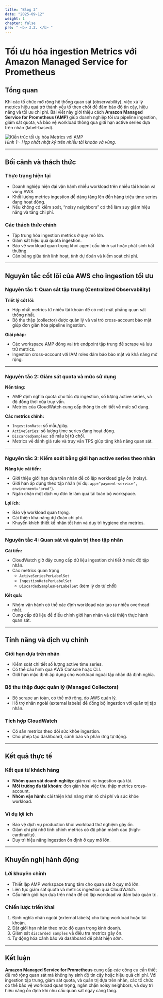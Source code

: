 ```yaml
---
title: "Blog 3"
date: "2025-09-12"
weight: 1
chapter: false
pre: " <b> 3.2. </b> "
---
```


# Tối ưu hóa ingestion Metrics với Amazon Managed Service for Prometheus

## Tổng quan

Khi các tổ chức mở rộng hệ thống quan sát (observability), việc xử lý metrics hiệu quả trở thành yếu tố then chốt để đảm bảo độ tin cậy, hiệu năng và tối ưu chi phí. Bài viết này giới thiệu cách **Amazon Managed Service for Prometheus (AMP)** giúp doanh nghiệp tối ưu pipeline ingestion, giám sát quota, và bảo vệ workload thông qua giới hạn active series dựa trên nhãn (label-based).

![Kiến trúc tối ưu hóa Metrics với AMP](/images/Blog3.png)  
_Hình 1:- Hợp nhất nhật ký trên nhiều tài khoản và vùng._

---

## Bối cảnh và thách thức

### Thực trạng hiện tại

- Doanh nghiệp hiện đại vận hành nhiều workload trên nhiều tài khoản và vùng AWS.
- Khối lượng metrics ingestion dễ dàng tăng lên đến hàng triệu time series đang hoạt động.
- Nếu không có kiểm soát, “noisy neighbors” có thể làm suy giảm hiệu năng và tăng chi phí.

### Các thách thức chính

- Tập trung hóa ingestion metrics ở quy mô lớn.
- Giám sát hiệu quả quota ingestion.
- Bảo vệ workload quan trọng khỏi agent cấu hình sai hoặc phát sinh bất thường.
- Cân bằng giữa tính linh hoạt, tính dự đoán và kiểm soát chi phí.

---

## Nguyên tắc cốt lõi của AWS cho ingestion tối ưu

### Nguyên tắc 1: Quan sát tập trung (Centralized Observability)

**Triết lý cốt lõi:**

- Hợp nhất metrics từ nhiều tài khoản để có một mặt phẳng quan sát thống nhất.
- Bộ thu thập (collector) được quản lý và vai trò cross-account bảo mật giúp đơn giản hóa pipeline ingestion.

**Giải pháp:**

- Các workspace AMP đóng vai trò endpoint tập trung để scrape và lưu trữ metrics.
- Ingestion cross-account với IAM roles đảm bảo bảo mật và khả năng mở rộng.

---

### Nguyên tắc 2: Giám sát quota và mức sử dụng

**Nền tảng:**

- AMP định nghĩa quota cho tốc độ ingestion, số lượng active series, và độ đồng thời của truy vấn.
- Metrics của CloudWatch cung cấp thông tin chi tiết về mức sử dụng.

**Các metrics chính:**

- `IngestionRate`: số mẫu/giây.
- `ActiveSeries`: số lượng time series đang hoạt động.
- `DiscardedSamples`: số mẫu bị từ chối.
- Metrics về đánh giá rule và truy vấn TPS giúp tăng khả năng quan sát.

---

### Nguyên tắc 3: Kiểm soát bằng giới hạn active series theo nhãn

**Năng lực cải tiến:**

- Giới thiệu giới hạn dựa trên nhãn để cô lập workload gây ồn (noisy).
- Giới hạn áp dụng theo tập nhãn (ví dụ: `app="payment-service", environment="prod"`).
- Ngăn chặn một dịch vụ đơn lẻ làm quá tải toàn bộ workspace.

**Lợi ích:**

- Bảo vệ workload quan trọng.
- Cải thiện khả năng dự đoán chi phí.
- Khuyến khích thiết kế nhãn tốt hơn và duy trì hygiene cho metrics.

---

### Nguyên tắc 4: Quan sát và quản trị theo tập nhãn

**Cải tiến:**

- CloudWatch giờ đây cung cấp dữ liệu ingestion chi tiết ở mức độ tập nhãn.
- Các metrics quan trọng:
  - `ActiveSeriesPerLabelSet`
  - `IngestionRatePerLabelSet`
  - `DiscardedSamplesPerLabelSet` (kèm lý do từ chối)

**Kết quả:**

- Nhóm vận hành có thể xác định workload nào tạo ra nhiều overhead nhất.
- Cung cấp dữ liệu để điều chỉnh giới hạn nhãn và cải thiện thực hành quan sát.

---

## Tính năng và dịch vụ chính

### Giới hạn dựa trên nhãn

- Kiểm soát chi tiết số lượng active time series.
- Có thể cấu hình qua AWS Console hoặc CLI.
- Giới hạn mặc định áp dụng cho workload ngoài tập nhãn đã định nghĩa.

### Bộ thu thập được quản lý (Managed Collectors)

- Bộ scrape an toàn, có thể mở rộng, do AWS quản lý.
- Hỗ trợ nhãn ngoài (external labels) để đồng bộ ingestion với quản trị tập nhãn.

### Tích hợp CloudWatch

- Có sẵn metrics theo dõi sức khỏe ingestion.
- Cho phép tạo dashboard, cảnh báo và phản ứng tự động.

---

## Kết quả thực tế

### Kết quả từ khách hàng

- **Nhóm quan sát doanh nghiệp**: giảm rủi ro ingestion quá tải.
- **Môi trường đa tài khoản**: đơn giản hóa việc thu thập metrics cross-account.
- **Nhóm vận hành**: cải thiện khả năng nhìn rõ chi phí và sức khỏe workload.

### Ví dụ lợi ích

- Bảo vệ dịch vụ production khỏi workload thử nghiệm gây ồn.
- Giảm chi phí nhờ tinh chỉnh metrics có độ phân mảnh cao (high-cardinality).
- Duy trì hiệu năng ingestion ổn định ở quy mô lớn.

---

## Khuyến nghị hành động

### Lời khuyên chính

- Thiết lập AMP workspace trung tâm cho quan sát ở quy mô lớn.
- Liên tục giám sát quota và metrics ingestion qua CloudWatch.
- Cấu hình giới hạn dựa trên nhãn để cô lập workload và đảm bảo quản trị.

### Chiến lược triển khai

1. Định nghĩa nhãn ngoài (external labels) cho từng workload hoặc tài khoản.
2. Đặt giới hạn nhãn theo mức độ quan trọng kinh doanh.
3. Giám sát `discarded samples` và điều tra metrics gây ồn.
4. Tự động hóa cảnh báo và dashboard để phát hiện sớm.

---

## Kết luận

**Amazon Managed Service for Prometheus** cung cấp các công cụ cần thiết để mở rộng quan sát mà không hy sinh độ tin cậy hoặc hiệu quả chi phí. Với ingestion tập trung, giám sát quota, và quản trị dựa trên nhãn, các tổ chức có thể bảo vệ workload quan trọng, ngăn chặn noisy neighbors, và duy trì hiệu năng ổn định khi nhu cầu quan sát ngày càng tăng.
